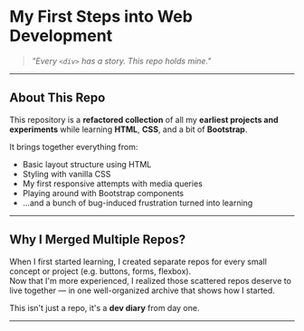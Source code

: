 # My First Steps into Web Development

> _"Every `<div>` has a story. This repo holds mine."_

---

## About This Repo

This repository is a **refactored collection** of all my **earliest projects and experiments** while learning **HTML**, **CSS**, and a bit of **Bootstrap**.

It brings together everything from:

- Basic layout structure using HTML
- Styling with vanilla CSS
- My first responsive attempts with media queries
- Playing around with Bootstrap components
- ...and a bunch of bug-induced frustration turned into learning

---

## Why I Merged Multiple Repos?

When I first started learning, I created separate repos for every small concept or project (e.g. buttons, forms, flexbox).  
Now that I'm more experienced, I realized those scattered repos deserve to live together — in one well-organized archive that shows how I started.

This isn't just a repo, it's a **dev diary** from day one.

---
